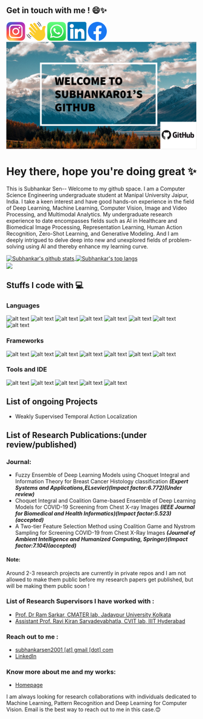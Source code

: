
## Get in touch with me ! 😄✨
<a href="https://www.instagram.com/__subho__.py/"><img src="https://github.com/subhankar01/subhankar01/blob/main/assets/insta.png" width="50" height="50"></a> <a href="https://www.clubhouse.com/@subhankarsen"><img src="https://github.com/subhankar01/subhankar01/blob/main/assets/Clubhouse_App_Logo.svg" width="50" height="50"></a> <a href="https://wa.me/919836987095"><img src="https://github.com/subhankar01/subhankar01/blob/main/assets/whatsapp.png" width="50" height="50"></a> <a href="https://www.linkedin.com/in/subhankar-sen-a62457190/"><img src="https://github.com/subhankar01/subhankar01/blob/main/assets/linkedin.png" width="50" height="50"></a> <a href="https://www.facebook.com/subhankar.sen.9809672"><img src="https://github.com/subhankar01/subhankar01/blob/main/assets/fb.png" width="50" height="50"></a>
<img src="https://github.com/subhankar01/subhankar01/blob/main/intro.png" width="1000">
 
 
# Hey there, hope you're doing great ✨

This is Subhankar Sen-- Welcome to my github space. I am a Computer Science Engineering undergraduate student at Manipal University Jaipur, India. I take a keen interest and have good hands-on experience in the field of Deep Learning, Machine Learning, Computer Vision, Image and Video Processing, and Multimodal Analytics. My undergraduate research experience to date encompasses fields such as AI in Healthcare and Biomedical Image Processing, Representation Learning, Human Action Recognition, Zero-Shot Learning, and Generative Modeling. And I am deeply intrigued to delve deep into new and unexplored fields of problem-solving using AI and thereby enhance my learning curve. 

<a href="https://github.com/anuraghazra/github-readme-stats">
  <img align="center" src="https://github-readme-stats.anuraghazra1.vercel.app/api?username=subhankar01&show_icons=true&include_all_commits=true&theme=radical" alt="Subhankar's github stats" />
</a>
<a href="https://github.com/anuraghazra/github-readme-stats">
  <img align="center" src="https://github-readme-stats.vercel.app/api/top-langs/?username=subhankar01&langs_count=8&theme=radical&layout=compact" alt="Subhankar's top langs" />
</a>
</br>
<a href="https://git.io/streak-stats">
  <img align="center" src="https://github-readme-streak-stats.herokuapp.com/?user=subhankar01&theme=omni&currStreakNum=2FD3EB&fire=pink&sideLabels=F00" />
</a>

## Stuffs I code with 💻

### Languages
![alt text](https://camo.githubusercontent.com/94be0a2e5be142925615e5821d97137a930d08fc154962ce43860f1957e6661e/68747470733a2f2f696d672e736869656c64732e696f2f62616467652f507974686f6e2d3337373641423f7374796c653d666f722d7468652d6261646765266c6f676f3d707974686f6e266c6f676f436f6c6f723d7768697465) ![alt text](https://camo.githubusercontent.com/92dcbb4224d1813060110c11e31ff35affeba6bac4e40507d6b2bfaf1647d784/68747470733a2f2f696d672e736869656c64732e696f2f62616467652f432d4138423943433f7374796c653d666f722d7468652d6261646765266c6f676f3d63266c6f676f436f6c6f723d7768697465) ![alt text](https://camo.githubusercontent.com/aa7334b9e224f94cbbebcc8378a504571fdb4c0f0fed65baaff16e551ea2093f/68747470733a2f2f696d672e736869656c64732e696f2f62616467652f432b2b2d3030353939433f7374796c653d666f722d7468652d6261646765266c6f676f3d63253262253262266c6f676f436f6c6f723d7768697465) ![alt text](https://camo.githubusercontent.com/5ca0600a870ed2fd6a5531de972a0bcbee8aa8bbb854e5dad4a153c70f910dff/68747470733a2f2f696d672e736869656c64732e696f2f62616467652f4a6176612d3030373339363f7374796c653d666f722d7468652d6261646765266c6f676f3d6a617661266c6f676f436f6c6f723d7768697465) ![alt text](https://camo.githubusercontent.com/5ebab280db21f60f8e7f33edb1948ba3c30912b0258d8fd44bf09a3d968f55d0/68747470733a2f2f696d672e736869656c64732e696f2f62616467652f4d61746c61622d3030373641383f7374796c653d666f722d7468652d6261646765266c6f676f3d6d617468776f726b73266c6f676f436f6c6f723d7768697465) ![alt text](https://camo.githubusercontent.com/f403213a346df053893f313b599c2f588bec0b124762881d5edcd4e55e41b721/68747470733a2f2f696d672e736869656c64732e696f2f62616467652f424153482d3445414132353f7374796c653d666f722d7468652d6261646765266c6f676f3d676e752d62617368266c6f676f436f6c6f723d7768697465) ![alt text](https://camo.githubusercontent.com/b13850a6f42b0112d7e2ad38cd92369a98de372c8734d8b9334644c36b77f4ad/68747470733a2f2f696d672e736869656c64732e696f2f62616467652f48544d4c2d4533344632363f7374796c653d666f722d7468652d6261646765266c6f676f3d68746d6c35266c6f676f436f6c6f723d7768697465) ![alt text](https://camo.githubusercontent.com/395bcd1fa353e86f422e5f01abf3260b8c76720be050e5f4688ab7fc7634f50f/68747470733a2f2f696d672e736869656c64732e696f2f62616467652f4353532d3135373242363f7374796c653d666f722d7468652d6261646765266c6f676f3d63737333266c6f676f436f6c6f723d7768697465)

### Frameworks
![alt text](https://camo.githubusercontent.com/29931aecfd20486b156f6d69d5e0def22964c4f2b370cb2e9999563692175a19/68747470733a2f2f696d672e736869656c64732e696f2f62616467652f54656e736f72666c6f772d4545344332433f7374796c653d666f722d7468652d6261646765266c6f676f3d74656e736f72666c6f77266c6f676f436f6c6f723d7768697465) ![alt text](https://camo.githubusercontent.com/6872b5340dba731bb9196802cd7e3437e45a9f8242d50d1b40217059fd33a249/68747470733a2f2f696d672e736869656c64732e696f2f62616467652f5079746f7263682d4430303030303f7374796c653d666f722d7468652d6261646765266c6f676f3d7079746f726368266c6f676f436f6c6f723d7768697465) ![alt text](https://camo.githubusercontent.com/1442553e2967d41bc6d8b971e66764f2a09c49541d9cd0bbbab5b28bccb9a21b/68747470733a2f2f696d672e736869656c64732e696f2f62616467652f4b657261732d4430303030303f7374796c653d666f722d7468652d6261646765266c6f676f3d6b65726173266c6f676f436f6c6f723d7768697465) ![alt text](https://camo.githubusercontent.com/2bcbc40d2ef13cebcf581cffd34b0e02fef07daacb59412127cc11c366420a95/68747470733a2f2f696d672e736869656c64732e696f2f62616467652f4f70656e43562d3543334545383f7374796c653d666f722d7468652d6261646765266c6f676f3d6f70656e6376266c6f676f436f6c6f723d7768697465) ![alt text](https://camo.githubusercontent.com/4a98dc4e237b3acf6ffaa4f6c4c3b0c2be5e80e722fe3ec8edcb8931209f79fa/68747470733a2f2f696d672e736869656c64732e696f2f62616467652f5363694b69742532304c6561726e2d4637393331453f7374796c653d666f722d7468652d6261646765266c6f676f3d7363696b69742d6c6561726e266c6f676f436f6c6f723d7768697465) ![alt text](https://camo.githubusercontent.com/4d74b36962a1b06aed5f035f2f95f131059b2b551c7e6d81630f7df7831b9f80/68747470733a2f2f696d672e736869656c64732e696f2f62616467652f446a616e676f2d3039324532303f7374796c653d666f722d7468652d6261646765266c6f676f3d646a616e676f266c6f676f436f6c6f723d7768697465) ![alt text](https://camo.githubusercontent.com/b49c4ac135bc370e5ec143125828651bd30ca7c2438741eede58cb7d4bd0f816/68747470733a2f2f696d672e736869656c64732e696f2f62616467652f666c61736b2d3030303030303f7374796c653d666f722d7468652d6261646765266c6f676f3d666c61736b266c6f676f436f6c6f723d7768697465)

### Tools and IDE
![alt text](https://camo.githubusercontent.com/42ada9cc774b9d2b4cf35691820a881d70657ae42c3a074f00c7e9add6352361/68747470733a2f2f696d672e736869656c64732e696f2f62616467652f56697375616c5f53747564696f5f436f64652d3030373844343f7374796c653d666f722d7468652d6261646765266c6f676f3d76697375616c25323073747564696f253230636f6465266c6f676f436f6c6f723d7768697465) ![alt text](https://camo.githubusercontent.com/75251632e9c74475dfb9c8a4f17b34792226384fe87ff456cb8603b4e94a15bf/68747470733a2f2f696d672e736869656c64732e696f2f62616467652f4a7570797465722d4633373632362e7376673f267374796c653d666f722d7468652d6261646765266c6f676f3d4a757079746572266c6f676f436f6c6f723d7768697465)  ![alt text](https://camo.githubusercontent.com/eda318cefcea9bc55d00c18d309eaadbfb4661d4908eba7407104b908404ac13/68747470733a2f2f696d672e736869656c64732e696f2f62616467652f7079636861726d2d3030303030303f7374796c653d666f722d7468652d6261646765266c6f676f3d7079636861726d266c6f676f436f6c6f723d7768697465) ![alt text](https://camo.githubusercontent.com/f7225a2d383180cf57b8ba875dd1331f32a1aeb6337b946d6a13eb23e7df46a2/68747470733a2f2f696d672e736869656c64732e696f2f62616467652f6769742532302d253232334646393930302e7376673f267374796c653d666f722d7468652d6261646765266c6f676f3d676974266c6f676f436f6c6f723d7768697465) ![alt text](https://camo.githubusercontent.com/55c32e9d380b5bd733ff596980321108fd1c9cdea60e71ffb9aff49b27ddfdb2/68747470733a2f2f696d672e736869656c64732e696f2f62616467652f6d61636f732d3030303030303f7374796c653d666f722d7468652d6261646765266c6f676f3d6d61636f73266c6f676f436f6c6f723d7768697465)

## List of ongoing Projects
- Weakly Supervised Temporal Action Localization
## List of Research Publications:(under review/published)

### Journal:
- Fuzzy Ensemble of Deep Learning Models using Choquet Integral and Information Theory for Breast Cancer Histology classification ***(Expert Systems and Applications,ELsevier)(Impact factor:6.772)(Under review)***
- Choquet Integral and Coalition Game-based Ensemble of Deep Learning Models for COVID-19 Screening from Chest X-ray Images ***(IEEE Journal for Biomedical and Health Informatics)(Impact factor:5.523)(accepted)***
- A Two-tier Feature Selection Method using Coalition Game and Nystrom Sampling for Screening COVID-19 from Chest X-Ray Images ***(Journal of Ambient Intelligence and Humanized Computing, Springer)(Impact factor:7.104)(accepted)***
#### Note:
Around 2-3 research projects are currently in private repos and I am not allowed to make them public before my research papers get published, but will be making them public soon !
### List of Research Supervisors I have worked with :
- [Prof. Dr Ram Sarkar, CMATER lab, Jadavpur University Kolkata](https://scholar.google.com/citations?user=bDj0BUEAAAAJ&hl=en&oi=sra)
- [Assistant Prof. Ravi Kiran Sarvadevabhatla, CVIT lab, IIIT Hyderabad](https://scholar.google.co.in/citations?user=oLJTcXIAAAAJ&hl=en)

### Reach out to me :
- [subhankarsen2001 [at] gmail [dot] com](mailto:subhankarsen2001@gmail.com)
- [LinkedIn](https://www.linkedin.com/in/subhankar-sen-a62457190)
### Know more about me and my works:
- [Homepage](https://subhankarsen2001.wixsite.com/personalwebsite)

I am always looking for research collaborations with individuals dedicated to Machine Learning, Pattern Recognition and Deep Learning for Computer Vision. Email is the best way to reach out to me in this case.😊

